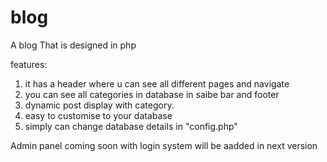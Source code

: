 # blog
A blog That is designed in php 

features:
1) it has a header where u can see all different pages and navigate
2) you can see all categories in database in saibe bar and footer
3) dynamic post display with category.
4) easy to customise to your database 
5) simply can change database details in "config.php"

Admin panel coming soon with login system will be aadded in next version
